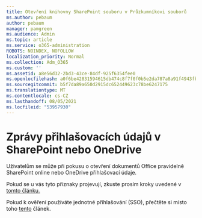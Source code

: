 ```yaml
---
title: Otevření knihovny SharePoint souboru v Průzkumníkovi souborů
ms.author: pebaum
author: pebaum
manager: pamgreen
ms.audience: Admin
ms.topic: article
ms.service: o365-administration
ROBOTS: NOINDEX, NOFOLLOW
localization_priority: Normal
ms.collection: Adm_O365
ms.custom: ''
ms.assetid: a8e56d32-2bd3-43ce-84df-925f6354fee0
ms.openlocfilehash: a0f6be42831594615db474c8f7f0f0b5e2da787a8a91f4943fb2c27ec57abb2a
ms.sourcegitcommit: b5f7da89a650d2915dc652449623c78be6247175
ms.translationtype: MT
ms.contentlocale: cs-CZ
ms.lasthandoff: 08/05/2021
ms.locfileid: "53957930"
---
```

# <a name="credential-messages-in-sharepoint-or-onedrive"></a>Zprávy přihlašovacích údajů v SharePoint nebo OneDrive

Uživatelům se může při pokusu o otevření dokumentů Office pravidelně SharePoint online nebo OneDrive přihlašovací údaje.

Pokud se u vás tyto příznaky projevují, zkuste prosím kroky uvedené v [tomto článku.](https://support.microsoft.com/help/2913639/office-applications-periodically-prompt-for-credentials-to-sharepoint)

Pokud k ověření používáte jednotné přihlašování (SSO), přečtěte si místo toho [tento](https://support.microsoft.com/help/4025962/cant-sign-in-after-update-to-office-2016-build-16-0-7967-on-windows-10) článek.
